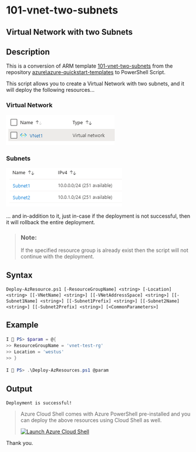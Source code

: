 101-vnet-two-subnets
===
Virtual Network with two Subnets
---

## Description

This is a conversion of ARM template [101-vnet-two-subnets](https://github.com/Azure/azure-quickstart-templates/tree/master/101-vnet-two-subnets) from the repository [azure\azure-quickstart-templates](https://github.com/Azure/azure-quickstart-templates) to PowerShell Script.

This script allows you to create a Virtual Network with two subnets, and it will deploy the following resources...

### Virtual Network
![image](resources1.png)

### Subnets
![image](resources2.png)

... and in-addition to it, just in-case if the deployment is not successful, then it will rollback the entire deployment.

> ### Note: 
> If the specified resource group is already exist then the script will not continue with the deployment.

## Syntax
```
Deploy-AzResource.ps1 [-ResourceGroupName] <string> [-Location] <string> [[-VNetName] <string>] [[-VNetAddressSpace] <string>] [[-Subnet1Name] <string>] [[-Subnet1Prefix] <string>] [[-Subnet2Name] <string>] [[-Subnet2Prefix] <string>] [<CommonParameters>]
```

## Example
```powershell
I 💙 PS> $param = @{
>> ResourceGroupName = 'vnet-test-rg'
>> Location = 'westus'
>> }

I 💙 PS> .\Deploy-AzResources.ps1 @param
```

## Output
```
Deployment is successful!
```

> Azure Cloud Shell comes with Azure PowerShell pre-installed and you can deploy the above resources using Cloud Shell as well.
>
>[![](https://shell.azure.com/images/launchcloudshell.png "Launch Azure Cloud Shell")](https://shell.azure.com)

Thank you.
